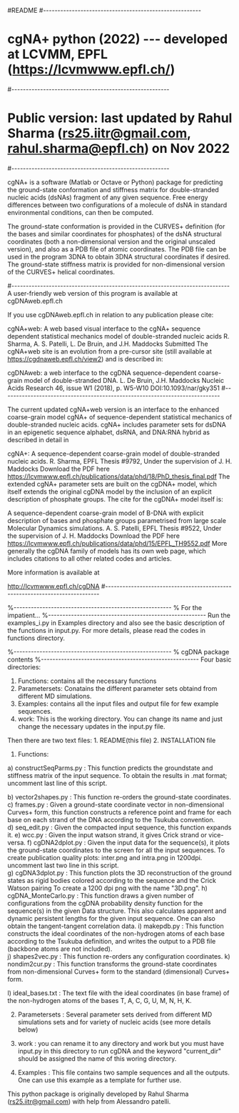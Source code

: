 #README
#-------------------------------------------------------
# cgNA+ python (2022) --- developed at LCVMM, EPFL (https://lcvmwww.epfl.ch/)
#-------------------------------------------------------    
# Public version: last updated by Rahul Sharma (rs25.iitr@gmail.com, rahul.sharma@epfl.ch) on Nov 2022
#-------------------------------------------------------


cgNA+ is a software (Matlab or Octave or Python) package for
predicting the ground-state conformation and stiffness
matrix for double-stranded nucleic acids (dsNAs) fragment of any given sequence.
Free energy differences between two configurations of a
molecule of dsNA in standard environmental conditions, can then be computed.

The ground-state conformation is provided in the CURVES+
definition (for the bases and similar coordinates for phosphates) 
of the dsNA structural coordinates (both a
non-dimensional version and the original unscaled version),
and also as a PDB file of atomic coordinates. The PDB file
can be used in the program 3DNA to obtain 3DNA structural
coordinates if desired. The ground-state stiffness matrix
is provided for non-dimensional version of the CURVES+ helical coordinates.

#----------------------------------------------------------------------------
A user-friendly web version of this program is available at cgDNAweb.epfl.ch

If you use cgDNAweb.epfl.ch in relation to any publication please cite:

cgNA+web: A web based visual interface to the cgNA+ sequence dependent statistical mechanics model of double-stranded nucleic acids
R. Sharma, A. S. Patelli, L. De Bruin, and J.H. Maddocks
Submitted
The cgNA+web site is an evolution from a pre-cursor site (still available at https://cgdnaweb.epfl.ch/view2) and is described in:

cgDNAweb: a web interface to the cgDNA sequence-dependent coarse-grain model of double-stranded DNA.
L. De Bruin, J.H. Maddocks
Nucleic Acids Research 46, issue W1 (2018), p. W5-W10
DOI:10.1093/nar/gky351
#----------------------------------------------------------------------------

The current updated cgNA+web version is an interface to the enhanced coarse-grain model cgNA+ of sequence-dependent statistical mechanics of double-stranded nucleic acids. cgNA+ includes parameter sets for dsDNA in an epigenetic sequence alphabet, dsRNA, and DNA:RNA hybrid as described in detail in

cgNA+: A sequence-dependent coarse-grain model of double-stranded nucleic acids.
R. Sharma, EPFL Thesis #9792, Under the supervision of J. H. Maddocks
Download the PDF here https://lcvmwww.epfl.ch/publications/data/phd/18/PhD_thesis_final.pdf
The extended cgNA+ parameter sets are built on the cgDNA+ model, which itself extends the original cgDNA model by the inclusion of an explicit description of phosphate groups. The cite for the cgDNA+ model itself is:

A sequence-dependent coarse-grain model of B-DNA with explicit description of bases and phosphate groups parametrised from large scale Molecular Dynamics simulations.
A. S. Patelli, EPFL Thesis #9522, Under the supervision of J. H. Maddocks
Download the PDF here https://lcvmwww.epfl.ch/publications/data/phd/15/EPFL_TH9552.pdf
More generally the cgDNA family of models has its own web page, which includes citations to all other related codes and articles.

More information is available at

http://lcvmwww.epfl.ch/cgDNA
#----------------------------------------------------------------------------


%-------------------------------------------------------
% For the impatient...
%-------------------------------------------------------
Run the examples_i.py in Examples directory and also see the basic description of the functions in input.py. 
For more details, please read the codes in functions directory. 

%-------------------------------------------------------
% cgDNA package contents
%-------------------------------------------------------
Four basic directories:
1. Functions: contains all the necessary functions
2. Parametersets: Conatains the different parameter sets obtaind from different MD simulations. 
3. Examples: contains all the input files and output file for few example sequences. 
4. work: This is the working directory. You can change its name and just change the necessary 
	 updates in the input.py file. 

Then there are two text files: 1. README(this file) 2. INSTALLATION file 

1. Functions: 

a) constructSeqParms.py : This function predicts the groundstate and stiffness matrix of the input sequence. 
			  To obtain the results in .mat format; uncomment last line of this script.
			  
b) vector2shapes.py     : This function re-orders the ground-state coordinates.
c) frames.py		: Given a ground-state coordinate vector in non-dimensional Curves+ form, this 
                          function constructs a reference point and frame for each base on each strand of 
		          the DNA according to the Tsukuba convention.    
d) seq_edit.py  	: Given the compacted input sequence, this function expands it. 
e) wcc.py 		: Given the input watson strand, it gives Crick strand or vice-versa. 
f) cgDNA2dplot.py       : Given the input data for the sequence(s), it plots the ground-state 
			  coordinates to the screen for all the input sequences. 
			  To create publication quality plots: inter.png and intra.png in 1200dpi.
				uncomment last two line in this script.  
g) cgDNA3dplot.py	: This function plots the 3D reconstruction of the ground states as rigid
 			  bodies colored according to the sequence and the Crick Watson pairing
			  To create a 1200 dpi png with the name "3D.png".
h) cgDNA_MonteCarlo.py  : This function draws a given number of configurations from the cgDNA probability 
			  density function for the sequence(s) in the given Data structure.
			  This also calculates apparent and dynamic persistent lengths for the given input
			  sequence. One can also obtain the tangent-tangent correlation data. 
i) makepdb.py           : This function constructs the ideal coordinates of the non-hydrogen atoms of each 
			  base according to the Tsukuba definition, and writes the output to a PDB file 
			  (backbone atoms are not included).  
j) shapes2vec.py        : This function re-orders any configuration coordinates.
k) nondim2cur.py        : This function transforms the ground-state coordinates from non-dimensional 
			  Curves+ form to the standard (dimensional) Curves+ form.

l) ideal_bases.txt      : The text file with the ideal coordinates (in base frame) of the non-hydrogen 
			  atoms of the bases T, A, C, G, U, M, N, H, K.

2. Parametersets	: Several parameter sets derived from different MD simulations sets and for variety of nucleic acids (see more details below)

3. work   		: you can rename it to any directory and work but you must have input.py in this 
			  directory to run cgDNA and the keyword "current_dir" should be assigned the name
			  of this woring directory. 
4. Examples		: This file contains two sample sequences and all the outputs. One can use this 
			  example as a template for further use. 


This python package is originally developed by Rahul Sharma (rs25.iitr@gmail.com) with help from Alessandro patelli. 





